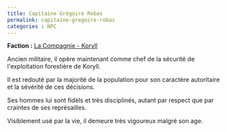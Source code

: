 ```yaml
---
title: Capitaine Grégoire Robas
permalink: capitaine-gregoire-robas
categories : NPC
---
```


**Faction :** [La Compagnie - Koryll](/factions/la-compagnie-morasco)

Ancien militaire, il opère maintenant comme chef de la sécurité de l'exploitation forestière de Koryll.

Il est redouté par la majorité de la population pour son caractère autoritaire et la sévérité de ces décisions.

Ses hommes lui sont fidèls et très disciplinés, autant par respect que par craintes de ses représailles.

Visiblement usé par la vie, il demeure très vigoureux malgré son age.
